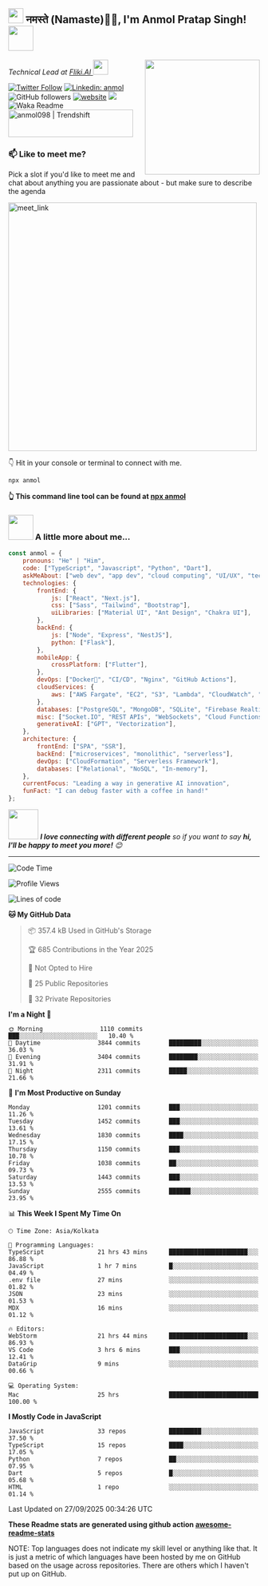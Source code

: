<h2><img src="https://emojis.slackmojis.com/emojis/images/1531849430/4246/blob-sunglasses.gif?1531849430" width="30"/> नमस्ते (Namaste)🙏🏻, I'm Anmol Pratap Singh! <img src="https://media.giphy.com/media/12oufCB0MyZ1Go/giphy.gif" width="50"></h2>
<img align='right' src="https://media.giphy.com/media/M9gbBd9nbDrOTu1Mqx/giphy.gif" width="230">
<p><em>Technical Lead at <a href="https://fliki.ai/">Fliki.AI
</a><img src="https://media.giphy.com/media/WUlplcMpOCEmTGBtBW/giphy.gif" width="30"> 
</em></p>

[![Twitter Follow](https://img.shields.io/twitter/follow/misteranmol?label=Follow)](https://twitter.com/intent/follow?screen_name=misteranmol)
[![Linkedin: anmol](https://img.shields.io/badge/-anmol-blue?style=flat-square&logo=Linkedin&logoColor=white&link=https://www.linkedin.com/in/anmol-p-singh/)](https://www.linkedin.com/in/anmol098/)
![GitHub followers](https://img.shields.io/github/followers/anmol098?label=Follow&style=social)
[![website](https://img.shields.io/badge/Website-46a2f1.svg?&style=flat-square&logo=Google-Chrome&logoColor=white&link=https://anmolsingh.me/)](https://anmolsingh.me/)
![](https://visitor-badge.glitch.me/badge?page_id=anmol098.anmol098)
![Waka Readme](https://github.com/anmol098/anmol098/workflows/Waka%20Readme/badge.svg)
<a href="https://trendshift.io/developers/2235" target="_blank"><img src="https://trendshift.io/api/badge/developers/2235" alt="anmol098 | Trendshift" style="width: 250px; height: 55px;" width="250" height="55"/></a>

### 📫 Like to meet me?

Pick a slot if you'd like to meet me and chat about anything you are passionate about - but make sure to describe the agenda

<a href="https://calendly.com/anmol098/30min" target="_blank"><img width="498" alt="meet_link" src="https://user-images.githubusercontent.com/15426564/144297439-f530f383-e73e-41e0-9914-a9b7d3f432e5.png"></a>

👇 Hit in your console or terminal to connect with me.

```bash
npx anmol
```
**👆 This command line tool can be found at [npx anmol](https://github.com/anmol098/npx_card)**

### <img src="https://media.giphy.com/media/VgCDAzcKvsR6OM0uWg/giphy.gif" width="50"> A little more about me...  

```javascript
const anmol = {
    pronouns: "He" | "Him",
    code: ["TypeScript", "Javascript", "Python", "Dart"],
    askMeAbout: ["web dev", "app dev", "cloud computing", "UI/UX", "tech trends"],
    technologies: {
        frontEnd: {
            js: ["React", "Next.js"],
            css: ["Sass", "Tailwind", "Bootstrap"],
            uiLibraries: ["Material UI", "Ant Design", "Chakra UI"],
        },
        backEnd: {
            js: ["Node", "Express", "NestJS"],
            python: ["Flask"],
        },
        mobileApp: {
            crossPlatform: ["Flutter"],
        },
        devOps: ["Docker🐳", "CI/CD", "Nginx", "GitHub Actions"],
        cloudServices: {
            aws: ["AWS Fargate", "EC2", "S3", "Lambda", "CloudWatch", "RDS"],
        },
        databases: ["PostgreSQL", "MongoDB", "SQLite", "Firebase Realtime DB", "redis"],
        misc: ["Socket.IO", "REST APIs", "WebSockets", "Cloud Functions"],
        generativeAI: ["GPT", "Vectorization"],
    },
    architecture: {
        frontEnd: ["SPA", "SSR"],
        backEnd: ["microservices", "monolithic", "serverless"],
        devOps: ["CloudFormation", "Serverless Framework"],
        databases: ["Relational", "NoSQL", "In-memory"],
    },
    currentFocus: "Leading a way in generative AI innovation",
    funFact: "I can debug faster with a coffee in hand!"
};
```

<img src="https://media.giphy.com/media/LnQjpWaON8nhr21vNW/giphy.gif" width="60"> <em><b>I love connecting with different people</b> so if you want to say <b>hi, I'll be happy to meet you more!</b> 😊</em>

---
<!--START_SECTION:waka-->
![Code Time](http://img.shields.io/badge/Code%20Time-4%2C883%20hrs%2017%20mins-blue)

![Profile Views](http://img.shields.io/badge/Profile%20Views-840-blue)

![Lines of code](https://img.shields.io/badge/From%20Hello%20World%20I%27ve%20Written-8.2%20million%20lines%20of%20code-blue)

**🐱 My GitHub Data** 

> 📦 357.4 kB Used in GitHub's Storage 
 > 
> 🏆 685 Contributions in the Year 2025
 > 
> 🚫 Not Opted to Hire
 > 
> 📜 25 Public Repositories 
 > 
> 🔑 32 Private Repositories 
 > 
**I'm a Night 🦉** 

```text
🌞 Morning                1110 commits        ███░░░░░░░░░░░░░░░░░░░░░░   10.40 % 
🌆 Daytime                3844 commits        █████████░░░░░░░░░░░░░░░░   36.03 % 
🌃 Evening                3404 commits        ████████░░░░░░░░░░░░░░░░░   31.91 % 
🌙 Night                  2311 commits        █████░░░░░░░░░░░░░░░░░░░░   21.66 % 
```
📅 **I'm Most Productive on Sunday** 

```text
Monday                   1201 commits        ███░░░░░░░░░░░░░░░░░░░░░░   11.26 % 
Tuesday                  1452 commits        ███░░░░░░░░░░░░░░░░░░░░░░   13.61 % 
Wednesday                1830 commits        ████░░░░░░░░░░░░░░░░░░░░░   17.15 % 
Thursday                 1150 commits        ███░░░░░░░░░░░░░░░░░░░░░░   10.78 % 
Friday                   1038 commits        ██░░░░░░░░░░░░░░░░░░░░░░░   09.73 % 
Saturday                 1443 commits        ███░░░░░░░░░░░░░░░░░░░░░░   13.53 % 
Sunday                   2555 commits        ██████░░░░░░░░░░░░░░░░░░░   23.95 % 
```


📊 **This Week I Spent My Time On** 

```text
🕑︎ Time Zone: Asia/Kolkata

💬 Programming Languages: 
TypeScript               21 hrs 43 mins      ██████████████████████░░░   86.88 % 
JavaScript               1 hr 7 mins         █░░░░░░░░░░░░░░░░░░░░░░░░   04.49 % 
.env file                27 mins             ░░░░░░░░░░░░░░░░░░░░░░░░░   01.82 % 
JSON                     23 mins             ░░░░░░░░░░░░░░░░░░░░░░░░░   01.53 % 
MDX                      16 mins             ░░░░░░░░░░░░░░░░░░░░░░░░░   01.12 % 

🔥 Editors: 
WebStorm                 21 hrs 44 mins      ██████████████████████░░░   86.93 % 
VS Code                  3 hrs 6 mins        ███░░░░░░░░░░░░░░░░░░░░░░   12.41 % 
DataGrip                 9 mins              ░░░░░░░░░░░░░░░░░░░░░░░░░   00.66 % 

💻 Operating System: 
Mac                      25 hrs              █████████████████████████   100.00 % 
```

**I Mostly Code in JavaScript** 

```text
JavaScript               33 repos            █████████░░░░░░░░░░░░░░░░   37.50 % 
TypeScript               15 repos            ████░░░░░░░░░░░░░░░░░░░░░   17.05 % 
Python                   7 repos             ██░░░░░░░░░░░░░░░░░░░░░░░   07.95 % 
Dart                     5 repos             █░░░░░░░░░░░░░░░░░░░░░░░░   05.68 % 
HTML                     1 repo              ░░░░░░░░░░░░░░░░░░░░░░░░░   01.14 % 
```




 Last Updated on 27/09/2025 00:34:26 UTC
<!--END_SECTION:waka-->

**These Readme stats are generated using github action [awesome-readme-stats](https://github.com/anmol098/waka-readme-stats)**

NOTE: Top languages does not indicate my skill level or anything like that. It is just a metric of which languages have been hosted by me on GitHub based on the usage across repositories. There are others which I haven't put up on GitHub.
